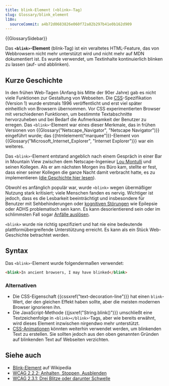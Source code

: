 ```yaml
---
title: blink-Element (<blink>-Tag)
slug: Glossary/blink_element
l10n:
  sourceCommit: a4b72d0683826e060f72a82b297b41e0b162d909
---
```


{{GlossarySidebar}}

Das **`<blink>`-Element** (blink-Tag) ist ein veraltetes HTML-Feature, das von Webbrowsern nicht mehr unterstützt wird und nicht mehr auf MDN dokumentiert ist. Es wurde verwendet, um Textinhalte kontinuierlich blinken zu lassen (auf- und abblinken).

## Kurze Geschichte

In den frühen Web-Tagen (Anfang bis Mitte der 90er Jahre) gab es nicht viele Funktionen zur Gestaltung von Webseiten. Die [CSS](/de/docs/Web/CSS)-Spezifikation (Version 1) wurde erstmals 1996 veröffentlicht und erst viel später einheitlich von Browsern übernommen. Vor CSS experimentierten Browser mit verschiedenen Funktionen, um bestimmte Textabschnitte hervorzuheben und bei Bedarf die Aufmerksamkeit der Benutzer zu erregen. Das `<blink>`-Element war eines dieser Merkmale, das in frühen Versionen von {{Glossary("Netscape_Navigator", "Netscape Navigator")}} eingeführt wurde; das {{htmlelement("marquee")}}-Element von {{Glossary("Microsoft_Internet_Explorer", "Internet Explorer")}} war ein weiteres.

Das `<blink>`-Element entstand angeblich nach einem Gespräch in einer Bar in Mountain View zwischen dem Netscape-Ingenieur [Lou Montulli](https://en.wikipedia.org/wiki/Lou_Montulli) und seinen Kollegen. Als er am nächsten Morgen ins Büro kam, stellte er fest, dass einer seiner Kollegen die ganze Nacht damit verbracht hatte, es zu implementieren ([die Geschichte hier lesen](https://web.archive.org/web/20220331020029/http://www.montulli.org/theoriginofthe%3Cblink%3Etag)).

Obwohl es anfänglich populär war, wurde `<blink>` wegen übermäßiger Nutzung stark kritisiert; viele Menschen fanden es nervig. Wichtiger ist jedoch, dass es die Lesbarkeit beeinträchtigt und insbesondere für Benutzer mit Sehbehinderungen oder [kognitiven Störungen](/de/docs/Web/Accessibility/Cognitive_accessibility) wie Epilepsie oder ADHS problematisch sein kann. Es kann desorientierend sein oder im schlimmsten Fall sogar [Anfälle auslösen](/de/docs/Web/Accessibility/Seizure_disorders).

`<blink>` wurde nie richtig spezifiziert und hat nie eine bedeutende plattformübergreifende Unterstützung erreicht. Es kann als ein Stück Web-Geschichte betrachtet werden.

## Syntax

Das `<blink>`-Element wurde folgendermaßen verwendet:

```html example-bad
<blink>In ancient browsers, I may have blinked</blink>
```

### Alternativen

- Die CSS-Eigenschaft {{cssxref("text-decoration-line")}} hat einen `blink`-Wert, der den gleichen Effekt haben sollte, aber die meisten modernen Browser ignorieren ihn.
- Die JavaScript-Methode {{jsxref("String.blink()")}} umschließt eine Textzeichenfolge in `<blink></blink>`-Tags, aber wie bereits erwähnt, wird dieses Element inzwischen nirgendwo mehr unterstützt.
- [CSS-Animationen](/de/docs/Web/CSS/CSS_animations) könnten weiterhin verwendet werden, um blinkenden Text zu erstellen. Sie sollten jedoch aus den oben genannten Gründen auf blinkenden Text auf Webseiten verzichten.

## Siehe auch

- [Blink-Element](https://en.wikipedia.org/wiki/Blink_element) auf Wikipedia
- [WCAG 2.2.2: Anhalten, Stoppen, Ausblenden](https://www.w3.org/WAI/WCAG21/Understanding/pause-stop-hide)
- [WCAG 2.3.1: Drei Blitze oder darunter Schwelle](https://www.w3.org/WAI/WCAG21/Understanding/three-flashes-or-below-threshold)
